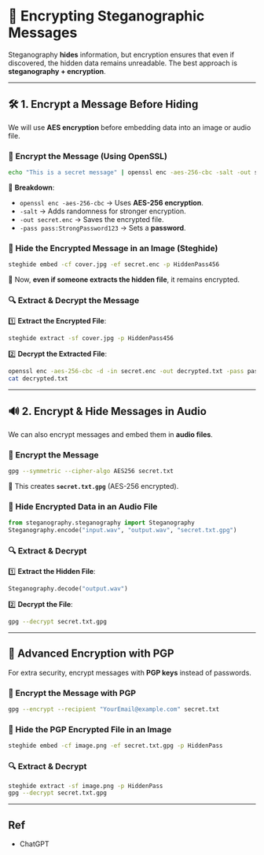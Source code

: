 # **🔐 Encrypting Steganographic Messages**
Steganography **hides** information, but encryption ensures that even if discovered, the hidden data remains unreadable. The best approach is **steganography + encryption**.

---

## **🛠 1. Encrypt a Message Before Hiding**
We will use **AES encryption** before embedding data into an image or audio file.

### **🔹 Encrypt the Message (Using OpenSSL)**
```bash
echo "This is a secret message" | openssl enc -aes-256-cbc -salt -out secret.enc -pass pass:StrongPassword123
```
🔹 **Breakdown**:
- `openssl enc -aes-256-cbc` → Uses **AES-256 encryption**.
- `-salt` → Adds randomness for stronger encryption.
- `-out secret.enc` → Saves the encrypted file.
- `-pass pass:StrongPassword123` → Sets a **password**.

### **🔹 Hide the Encrypted Message in an Image (Steghide)**
```bash
steghide embed -cf cover.jpg -ef secret.enc -p HiddenPass456
```
🔹 Now, **even if someone extracts the hidden file**, it remains encrypted.

### **🔍 Extract & Decrypt the Message**
1️⃣ **Extract the Encrypted File**:
```bash
steghide extract -sf cover.jpg -p HiddenPass456
```
2️⃣ **Decrypt the Extracted File**:
```bash
openssl enc -aes-256-cbc -d -in secret.enc -out decrypted.txt -pass pass:StrongPassword123
cat decrypted.txt
```

---

## **🔊 2. Encrypt & Hide Messages in Audio**
We can also encrypt messages and embed them in **audio files**.

### **🔹 Encrypt the Message**
```bash
gpg --symmetric --cipher-algo AES256 secret.txt
```
🔹 This creates **`secret.txt.gpg`** (AES-256 encrypted).

### **🔹 Hide Encrypted Data in an Audio File**
```python
from steganography.steganography import Steganography
Steganography.encode("input.wav", "output.wav", "secret.txt.gpg")
```

### **🔍 Extract & Decrypt**
1️⃣ **Extract the Hidden File**:
```python
Steganography.decode("output.wav")
```
2️⃣ **Decrypt the File**:
```bash
gpg --decrypt secret.txt.gpg
```

---

## **🔑 Advanced Encryption with PGP**
For extra security, encrypt messages with **PGP keys** instead of passwords.

### **🔹 Encrypt the Message with PGP**
```bash
gpg --encrypt --recipient "YourEmail@example.com" secret.txt
```

### **🔹 Hide the PGP Encrypted File in an Image**
```bash
steghide embed -cf image.png -ef secret.txt.gpg -p HiddenPass
```

### **🔍 Extract & Decrypt**
```bash
steghide extract -sf image.png -p HiddenPass
gpg --decrypt secret.txt.gpg
```

---

## Ref

- ChatGPT